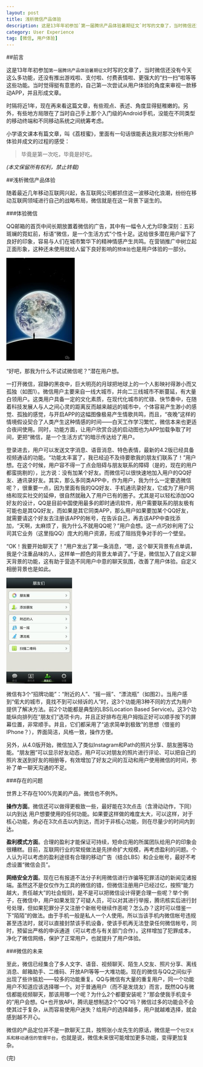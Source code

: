 ```yaml
---
layout: post
title: 浅析微信产品体验
description: 这是13年年初参加`第一届腾讯产品体验暑期征文`时写的文章了，当时微信还没有今天这么多功能，还没有推出游戏啦、支付啦、付费表情啦、更强大的“扫一扫”啦等等这些功能。当时觉得挺有意思的，自己第一次尝试从用户体验的角度来审视一款移动APP，并且形成文章。
category: User Experience
tag: [微信, 用户体验]
---
```


##前言

这是13年年初参加`第一届腾讯产品体验暑期征文`时写的文章了，当时微信还没有今天这么多功能，还没有推出游戏啦、支付啦、付费表情啦、更强大的“扫一扫”啦等等这些功能。当时觉得挺有意思的，自己第一次尝试从用户体验的角度来审视一款移动APP，并且形成文章。

时隔将近1年，现在再来看这篇文章，有些观点、表述、角度显得挺稚嫩的。另外，有些地方局限在了当时自己手上那个入门级的Android手机，没能在不同类型的移动终端和不同移动系统之间统筹考虑。

小学语文课本有篇文章，叫《荔枝蜜》，里面有一句话很能表达我对那次分析用户体验并成文的过程的感受：
>毕竟是第一次吃，毕竟是好吃。

*(本文保留所有权利，禁止转载)*

##浅析微信产品体验

随着最近几年移动互联网兴起，各互联网公司都抓住这一波移动化浪潮，纷纷在移动互联网领域进行自己的战略布局，微信就是在这一背景下诞生的。

###体验微信

QQ邮箱的首页中间长期放置着微信的广告，其中有一幅令人尤为印象深刻：五彩斑斓的霓虹前，标语“微信，是一个生活方式”个性十足。这给很多潜在用户留下了良好的印象，容易与人们在城市繁华下的精神情感产生共鸣。在营销推广中树立起正面形象，这种还未使用就给人留下良好影响的`预体验`也是用户体验的一部分。

![WeChat](/images/weixinue/wechat1.jpg)

“好吧，那我为什么不试试微信呢？”潜在用户想。

一打开微信，寂静的黑夜中，巨大明亮的月球把地球上的一个人影映衬得渺小而又孤独（如图1）。微信用户主要来自一线大城市，并向二三线城市不断蔓延，有大量白领用户。这类用户具备一定的文化素质，在现代化城市的忙碌、快节奏中，在随着科技发展人与人之间心灵的距离反而越来越远的城市中，个体容易产生渺小的感觉、孤独的感觉，与开启APP的这幅图像极易产生情歌共鸣，而且，“夜晚”这样的情境假设契合了人类产生这种情感的时间——白天工作学习繁忙，微信本来也更适合夜间使用。同时，功能方面，让用户欣赏合适的启动图也为APP加载争取了时间，更把“微信，是一个生活方式”的暗示传达给了用户。

登录进去，用户可以发送文字消息、语音消息、特色表情，最新的4.2版已经具备视频通话的功能。“功能太丰富了，我已经迫不及待要歌我的朋友们联系了！”用户想。在这个时候，用户容不得一丁点会阻碍与朋友联系的障碍（是的，现在的用户都蛮挑剔的），比方说：没有加某个好友。而微信可以很快速地加入用户的QQ好友、通讯录好友。其实，那么多同类APP中，作为用户，我为什么一定要选微信呢？，很重要一点，因为里面有我的QQ好友、手机通讯录好友，它成为了用户网络和现实社交的延伸，很自然就融入了用户已有的圈子。尤其是可以轻松添加QQ好友的设计，QQ是目前中国使用最多的即时通讯软件，用户需要联系的朋友极有可能也是其QQ好友，而如果是其它同类APP，那么用户如果要加某个QQ好友，就需要请这个好友去注册该APP的帐号，在告诉自己，再去该APP中查找添加，“天啊，太麻烦了，我为什么不就用QQ呢？”用户会想。这一点巧妙利用了公司其它业务（这里指QQ）庞大的用户资源，形成了阻挡竞争对手的一个壁垒。

“OK！我要开始聊天了！”用户发出了第一条消息，“嗯，这个聊天背景有点单调，我是个注重品味的人，这样单一颜色的背景太单调了。”于是，微信加入了自定义聊天背景的功能，这有助于营造不同用户中意的聊天氛围，改善了用户体验。自定义相册背景也是如此。

![WeChat](/images/weixinue/wechat2.jpg)

微信有3个“招牌功能”：“附近的人”、“摇一摇”、“漂流瓶”（如图2）。当用户感到“偌大的城市，竟找不到可以倾诉的人”时，这3个功能用3种不同的方式为用户提供了解决方法。前2个功能都是典型的LBS(Location Based Service)。这3个功能纵向排列在“朋友们”选项卡内，并且正好排布在用户拇指正好可以顺手按下的屏幕位置，非常顺手。并且，它们都采用了“追求简单到极致”的思想（借鉴的IPhone？），界面简洁，风格一致，操作方便。

另外，从4.0版开始，微信加入了类似Instagram和Path的照片分享、朋友圈等功能。“朋友圈”可以显示好友动态，用户可以对朋友的照片进行评论、可以把自己的照片发送到好友的相册等，有效增加了好友之间的互动和用户使用微信的时间，弥补了单一聊天沟通的不足。

###存在的问题

世界上不存在100%完美的产品，微信也不例外。

**操作方面**。微信还可以做得更极致一些，最好能在3次点击（含滑动动作，下同）以内到达
用户想要使用的任何功能。如果要这样做的难度太大，可以这样，对于核心功能，务必在3次点击以内到达，而对于非核心功能，则在尽量少的时间内到达。

**盈利模式方面**。合理的盈利才能保证可持续，短命应用的所属团队给用户的印象会很糟糕。目前，互联网行业的常规做法是先拼命扩大规模，再考虑盈利的问题。个人认为可以考虑的盈利途径有合理的移动广告（结合LBS）和企业帐号，最好不考虑设置“微信会员”。

**网络安全方面**。现在已有报道不法分子利用微信进行诈骗等犯罪活动的新闻见诸报端。虽然这不是仅仅作为工具的微信的错，但微信注册用户已经过亿，按照“能力越大，责任越大”的社会规则，是不是可以把微信设计得更合理一些呢？举个例子，在微信中，用户如果发现了可疑人员，可以对其进行举报，腾讯核实后进行封号处理，但如果犯罪分子又注册个新帐号继续作恶呢？怎么办？这时可以借鉴一下“陌陌”的做法。由于手机一般是私人一个人使用。所以当该手机内微信帐号违规甚至违法时，就可以直接封禁该手机设备，使该手机再无法登录任何微信帐号，同时，预留出严格的申诉通道（可以考虑与有关部门合作）。这样增加了犯罪成本，净化了微信网络，保护了正常用户，也就提升了用户体验。

###微信的未来

至此，微信已经集合了多人文字、语音、视频聊天、陌生人交友、照片分享、离线消息、邮箱助手、二维码、开放API等等一大堆功能。现在的微信与QQ之间似乎出现了些许尴尬——较多的功能重复。QQ与微信有大量的重复用户，同一个功能用户不知道应该选择哪一个。对于普通用户（而不是发烧友）而言，既然QQ与微信都能视频聊天，那该用哪一个呢？为什么2个都要安装呢？“那会使我手机变卡的”用户会想。Q+也开放API，腾讯是想制造2个“QQ”吗？微信过多的功能会不会使其过于复杂，从而容易使用户迷失？给用户的选择越多，用户就越难选择，就会感到越不开心。

微信的产品定位并不是一款聊天工具，按照张小龙先生的原话，微信是一个`社交关系和移动通信的管理平台`，也就是说，微信未来很可能增加更多功能，变得更加复杂。

(完)
